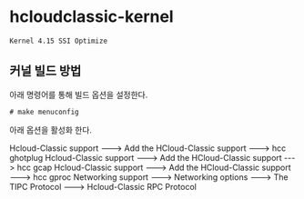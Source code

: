 # hcloudclassic-kernel

`Kernel 4.15 SSI Optimize`

## 커널 빌드 방법

아래 명령어를 통해 빌드 옵션을 설정한다.

```shell
# make menuconfig
```
아래 옵션을 활성화 한다.

Hcloud-Classic support ---> Add the HCloud-Classic support ---> hcc ghotplug
Hcloud-Classic support ---> Add the HCloud-Classic support ---> hcc gcap
Hcloud-Classic support ---> Add the HCloud-Classic support ---> hcc gproc
Networking support ---> Networking options ---> The TIPC Protocol ---> Hcloud-Classic RPC Protocol
